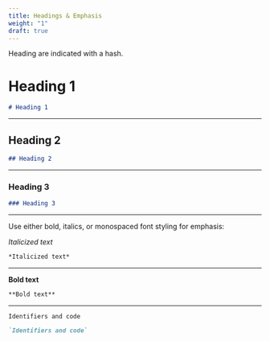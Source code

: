```yaml
---
title: Headings & Emphasis
weight: "1"
draft: true
---
```


Heading are indicated with a hash.

# Heading 1

```md
# Heading 1
```

* * *

## Heading 2

```md
## Heading 2
```

* * *

### Heading 3

```md
### Heading 3
```
* * *

Use either bold, italics, or monospaced font styling for emphasis:

*Italicized text*

```md
*Italicized text*
```

* * *

**Bold text**

```md
**Bold text**
```

* * *

`Identifiers and code`

```md
`Identifiers and code`
```
